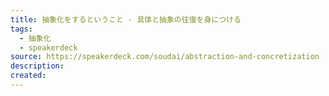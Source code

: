 ```yaml
---
title: 抽象化をするということ - 具体と抽象の往復を身につける
tags:
  - 抽象化
  - speakerdeck
source: https://speakerdeck.com/soudai/abstraction-and-concretization
description: 
created:
---
```

